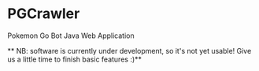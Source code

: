 # PGCrawler
Pokemon Go Bot Java Web Application

** NB: software is currently under development, so it's not yet usable! Give us a little time to finish basic features :)**